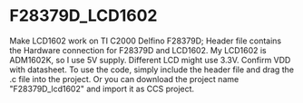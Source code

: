 # F28379D_LCD1602
Make LCD1602 work on TI C2000 Delfino F28379D;
Header file contains the Hardware connection for F28379D and LCD1602.
My LCD1602 is ADM1602K, so I use 5V supply. Different LCD might use 3.3V. Confirm VDD with datasheet.
To use the code, simply include the header file and drag the .c file into the project. 
Or you can download the project name "F28379D_lcd1602" and import it as CCS project.
